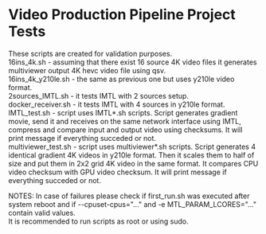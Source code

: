 # Video Production Pipeline Project Tests

These scripts are created for validation purposes.\
16ins_4k.sh - assuming that there exist 16 source 4K video files it generates multiviewer output 4K hevc video file using qsv.\
16ins_4k_y210le.sh - the same as previous one but uses y210le video format.\
2sources_IMTL.sh - it tests IMTL with 2 sources setup.\
docker_receiver.sh - it tests IMTL with 4 sources in y210le format.\
IMTL_test.sh - script uses IMTL\*.sh scripts. Script generates gradient movie, send it and receives on the same network interface using IMTL, compress and compare input and output video using checksums. It will print message if everything succeded or not.\
multiviewer_test.sh - script uses multiviewer\*.sh scripts. Script generates 4 identical gradient 4K videos in y210le format. Then it scales them to half of size and put them in 2x2 grid 4K video in the same format. It compares CPU video checksum with GPU video checksum. It will print message if everything succeded or not.

NOTES: In case of failures please check if first_run.sh was executed after system reboot and if --cpuset-cpus="..." and -e MTL_PARAM_LCORES="..." contain valid values.\
It is recommended to run scripts as root or using sudo.